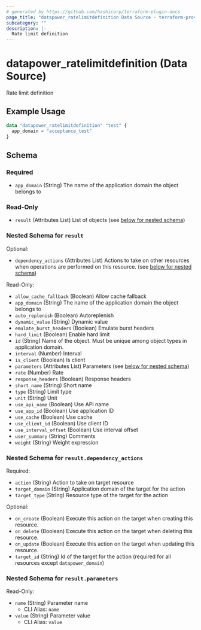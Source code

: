 ```yaml
---
# generated by https://github.com/hashicorp/terraform-plugin-docs
page_title: "datapower_ratelimitdefinition Data Source - terraform-provider-datapower"
subcategory: ""
description: |-
  Rate limit definition
---
```


# datapower_ratelimitdefinition (Data Source)

Rate limit definition

## Example Usage

```terraform
data "datapower_ratelimitdefinition" "test" {
  app_domain = "acceptance_test"
}
```

<!-- schema generated by tfplugindocs -->
## Schema

### Required

- `app_domain` (String) The name of the application domain the object belongs to

### Read-Only

- `result` (Attributes List) List of objects (see [below for nested schema](#nestedatt--result))

<a id="nestedatt--result"></a>
### Nested Schema for `result`

Optional:

- `dependency_actions` (Attributes List) Actions to take on other resources when operations are performed on this resource. (see [below for nested schema](#nestedatt--result--dependency_actions))

Read-Only:

- `allow_cache_fallback` (Boolean) Allow cache fallback
- `app_domain` (String) The name of the application domain the object belongs to
- `auto_replenish` (Boolean) Autoreplenish
- `dynamic_value` (String) Dynamic value
- `emulate_burst_headers` (Boolean) Emulate burst headers
- `hard_limit` (Boolean) Enable hard limit
- `id` (String) Name of the object. Must be unique among object types in application domain.
- `interval` (Number) Interval
- `is_client` (Boolean) Is client
- `parameters` (Attributes List) Parameters (see [below for nested schema](#nestedatt--result--parameters))
- `rate` (Number) Rate
- `response_headers` (Boolean) Response headers
- `short_name` (String) Short name
- `type` (String) Limit type
- `unit` (String) Unit
- `use_api_name` (Boolean) Use API name
- `use_app_id` (Boolean) Use application ID
- `use_cache` (Boolean) Use cache
- `use_client_id` (Boolean) Use client ID
- `use_interval_offset` (Boolean) Use interval offset
- `user_summary` (String) Comments
- `weight` (String) Weight expression

<a id="nestedatt--result--dependency_actions"></a>
### Nested Schema for `result.dependency_actions`

Required:

- `action` (String) Action to take on target resource
- `target_domain` (String) Application domain of the target for the action
- `target_type` (String) Resource type of the target for the action

Optional:

- `on_create` (Boolean) Execute this action on the target when creating this resource.
- `on_delete` (Boolean) Execute this action on the target when deleting this resource.
- `on_update` (Boolean) Execute this action on the target when updating this resource.
- `target_id` (String) Id of the target for the action (required for all resources except `datapower_domain`)


<a id="nestedatt--result--parameters"></a>
### Nested Schema for `result.parameters`

Read-Only:

- `name` (String) Parameter name
  - CLI Alias: `name`
- `value` (String) Parameter value
  - CLI Alias: `value`
